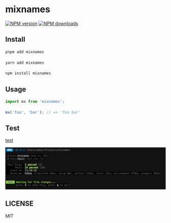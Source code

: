 # mixnames

[![NPM version](https://img.shields.io/npm/v/mixnames.svg?style=flat)](https://npmjs.org/package/mixnames)
[![NPM downloads](http://img.shields.io/npm/dm/mixnames.svg?style=flat)](https://npmjs.org/package/mixnames)

## Install

```sh
pnpm add mixnames

yarn add mixnames

npm install mixnames
```
## Usage

```js
import mx from 'mixnames';

mx('foo', 'bar'); // => 'foo bar'
```

## Test

[test](./test/)

![result](https://github.com/xrr2016/mixnames/blob/main/test.jpg?raw=true)

## LICENSE

MIT
